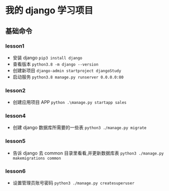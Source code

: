 # 我的 django 学习项目

## 基础命令

### lesson1

- 安装 django `pip3 install django`
- 查看版本 `python3.8 -m django --version`
- 创建新项目 `django-admin startproject djangoStudy`
- 启动服务 `python3.8 manage.py runserver 0.0.0.0:80`

### lesson2

- 创建应用项目 APP `python .\manage.py startapp sales`

### lesson4

- 创建 django 数据库所需要的一些表 `python3 ./manage.py migrate`

### lesson5

- 告诉 django 去 common 目录里看看,并更新数据库表 `python3 ./manage.py makemigrations common`

### lesson6

- 设置管理员账号密码 `python3 ./manage.py createsuperuser`
